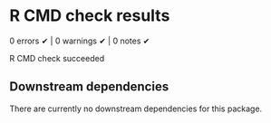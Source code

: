 # R CMD check results 

0 errors ✔ | 0 warnings ✔ | 0 notes ✔

R CMD check succeeded

## Downstream dependencies

There are currently no downstream dependencies for this package.
